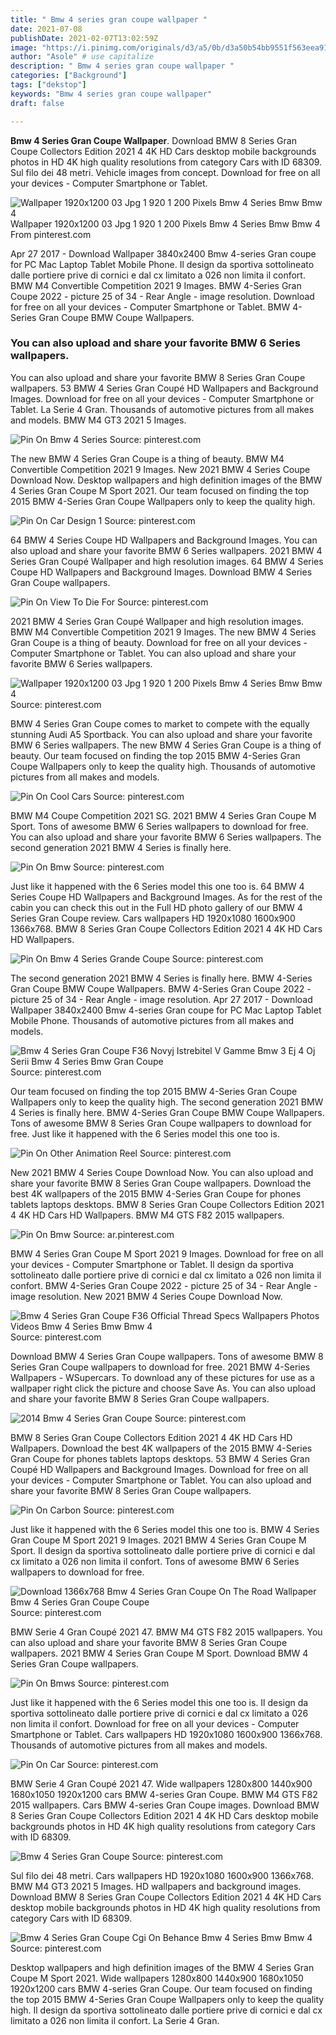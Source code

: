 ```yaml
---
title: " Bmw 4 series gran coupe wallpaper "
date: 2021-07-08
publishDate: 2021-02-07T13:02:59Z
image: "https://i.pinimg.com/originals/d3/a5/0b/d3a50b54bb9551f563eea915515fb964.jpg"
author: "Asole" # use capitalize
description: " Bmw 4 series gran coupe wallpaper "
categories: ["Background"]
tags: ["dekstop"]
keywords: "Bmw 4 series gran coupe wallpaper"
draft: false

---
```



**Bmw 4 Series Gran Coupe Wallpaper**. Download BMW 8 Series Gran Coupe Collectors Edition 2021 4 4K HD Cars desktop mobile backgrounds photos in HD 4K high quality resolutions from category Cars with ID 68309. Sul filo dei 48 metri. Vehicle images from concept. Download for free on all your devices - Computer Smartphone or Tablet.

![Wallpaper 1920x1200 03 Jpg 1 920 1 200 Pixels Bmw 4 Series Bmw Bmw 4](https://i.pinimg.com/originals/f0/2c/c1/f02cc10e9eab64b1fea7813b77273a8c.jpg "Wallpaper 1920x1200 03 Jpg 1 920 1 200 Pixels Bmw 4 Series Bmw Bmw 4")
Wallpaper 1920x1200 03 Jpg 1 920 1 200 Pixels Bmw 4 Series Bmw Bmw 4 From pinterest.com


Apr 27 2017 - Download Wallpaper 3840x2400 Bmw 4-series Gran coupe for PC Mac Laptop Tablet Mobile Phone. Il design da sportiva sottolineato dalle portiere prive di cornici e dal cx limitato a 026 non limita il confort. BMW M4 Convertible Competition 2021 9 Images. BMW 4-Series Gran Coupe 2022 - picture 25 of 34 - Rear Angle - image resolution. Download for free on all your devices - Computer Smartphone or Tablet. BMW 4-Series Gran Coupe BMW Coupe Wallpapers.

### You can also upload and share your favorite BMW 6 Series wallpapers.

You can also upload and share your favorite BMW 8 Series Gran Coupe wallpapers. 53 BMW 4 Series Gran Coupé HD Wallpapers and Background Images. Download for free on all your devices - Computer Smartphone or Tablet. La Serie 4 Gran. Thousands of automotive pictures from all makes and models. BMW M4 GT3 2021 5 Images.


![Pin On Bmw 4 Series](https://i.pinimg.com/originals/03/dc/74/03dc74d98279286e4eed885698852690.jpg "Pin On Bmw 4 Series")
Source: pinterest.com

The new BMW 4 Series Gran Coupe is a thing of beauty. BMW M4 Convertible Competition 2021 9 Images. New 2021 BMW 4 Series Coupe Download Now. Desktop wallpapers and high definition images of the BMW 4 Series Gran Coupe M Sport 2021. Our team focused on finding the top 2015 BMW 4-Series Gran Coupe Wallpapers only to keep the quality high.

![Pin On Car Design 1](https://i.pinimg.com/originals/63/2c/c8/632cc8ee4257f12392445cb3d0c4a6a0.jpg "Pin On Car Design 1")
Source: pinterest.com

64 BMW 4 Series Coupe HD Wallpapers and Background Images. You can also upload and share your favorite BMW 6 Series wallpapers. 2021 BMW 4 Series Gran Coupé Wallpaper and high resolution images. 64 BMW 4 Series Coupe HD Wallpapers and Background Images. Download BMW 4 Series Gran Coupe wallpapers.

![Pin On View To Die For](https://i.pinimg.com/originals/57/13/b8/5713b80d6286f8cdfb2bd56315800457.jpg "Pin On View To Die For")
Source: pinterest.com

2021 BMW 4 Series Gran Coupé Wallpaper and high resolution images. BMW M4 Convertible Competition 2021 9 Images. The new BMW 4 Series Gran Coupe is a thing of beauty. Download for free on all your devices - Computer Smartphone or Tablet. You can also upload and share your favorite BMW 6 Series wallpapers.

![Wallpaper 1920x1200 03 Jpg 1 920 1 200 Pixels Bmw 4 Series Bmw Bmw 4](https://i.pinimg.com/originals/f0/2c/c1/f02cc10e9eab64b1fea7813b77273a8c.jpg "Wallpaper 1920x1200 03 Jpg 1 920 1 200 Pixels Bmw 4 Series Bmw Bmw 4")
Source: pinterest.com

BMW 4 Series Gran Coupe comes to market to compete with the equally stunning Audi A5 Sportback. You can also upload and share your favorite BMW 6 Series wallpapers. The new BMW 4 Series Gran Coupe is a thing of beauty. Our team focused on finding the top 2015 BMW 4-Series Gran Coupe Wallpapers only to keep the quality high. Thousands of automotive pictures from all makes and models.

![Pin On Cool Cars](https://i.pinimg.com/originals/4d/e0/80/4de08051b2032d99ab1594f1230d5028.jpg "Pin On Cool Cars")
Source: pinterest.com

BMW M4 Coupe Competition 2021 SG. 2021 BMW 4 Series Gran Coupe M Sport. Tons of awesome BMW 6 Series wallpapers to download for free. You can also upload and share your favorite BMW 6 Series wallpapers. The second generation 2021 BMW 4 Series is finally here.

![Pin On Bmw](https://i.pinimg.com/originals/43/ba/6b/43ba6bb3842e226d71a64c4574cde621.jpg "Pin On Bmw")
Source: pinterest.com

Just like it happened with the 6 Series model this one too is. 64 BMW 4 Series Coupe HD Wallpapers and Background Images. As for the rest of the cabin you can check this out in the Full HD photo gallery of our BMW 4 Series Gran Coupe review. Cars wallpapers HD 1920x1080 1600x900 1366x768. BMW 8 Series Gran Coupe Collectors Edition 2021 4 4K HD Cars HD Wallpapers.

![Pin On Bmw 4 Series Grande Coupe](https://i.pinimg.com/originals/2c/37/ba/2c37bad73dcc5acdb3a00c6e30e15370.jpg "Pin On Bmw 4 Series Grande Coupe")
Source: pinterest.com

The second generation 2021 BMW 4 Series is finally here. BMW 4-Series Gran Coupe BMW Coupe Wallpapers. BMW 4-Series Gran Coupe 2022 - picture 25 of 34 - Rear Angle - image resolution. Apr 27 2017 - Download Wallpaper 3840x2400 Bmw 4-series Gran coupe for PC Mac Laptop Tablet Mobile Phone. Thousands of automotive pictures from all makes and models.

![Bmw 4 Series Gran Coupe F36 Novyj Istrebitel V Gamme Bmw 3 Ej 4 Oj Serii Bmw 4 Series Bmw Gran Coupe](https://i.pinimg.com/originals/f1/9a/7d/f19a7d6c7c4518ddc772c462ccb53d5b.jpg "Bmw 4 Series Gran Coupe F36 Novyj Istrebitel V Gamme Bmw 3 Ej 4 Oj Serii Bmw 4 Series Bmw Gran Coupe")
Source: pinterest.com

Our team focused on finding the top 2015 BMW 4-Series Gran Coupe Wallpapers only to keep the quality high. The second generation 2021 BMW 4 Series is finally here. BMW 4-Series Gran Coupe BMW Coupe Wallpapers. Tons of awesome BMW 8 Series Gran Coupe wallpapers to download for free. Just like it happened with the 6 Series model this one too is.

![Pin On Other Animation Reel](https://i.pinimg.com/originals/e9/fd/7d/e9fd7db804527a4364c0c1daaf4eefd3.jpg "Pin On Other Animation Reel")
Source: pinterest.com

New 2021 BMW 4 Series Coupe Download Now. You can also upload and share your favorite BMW 8 Series Gran Coupe wallpapers. Download the best 4K wallpapers of the 2015 BMW 4-Series Gran Coupe for phones tablets laptops desktops. BMW 8 Series Gran Coupe Collectors Edition 2021 4 4K HD Cars HD Wallpapers. BMW M4 GTS F82 2015 wallpapers.

![Pin On Bmw](https://i.pinimg.com/originals/75/6c/6e/756c6ea5ab0d5ff41e010f24379128cf.jpg "Pin On Bmw")
Source: ar.pinterest.com

BMW 4 Series Gran Coupe M Sport 2021 9 Images. Download for free on all your devices - Computer Smartphone or Tablet. Il design da sportiva sottolineato dalle portiere prive di cornici e dal cx limitato a 026 non limita il confort. BMW 4-Series Gran Coupe 2022 - picture 25 of 34 - Rear Angle - image resolution. New 2021 BMW 4 Series Coupe Download Now.

![Bmw 4 Series Gran Coupe F36 Official Thread Specs Wallpapers Photos Videos Bmw 4 Series Bmw Bmw 4](https://i.pinimg.com/originals/a3/ad/2f/a3ad2f9b7ad00e11e1f88bae2dd0896f.jpg "Bmw 4 Series Gran Coupe F36 Official Thread Specs Wallpapers Photos Videos Bmw 4 Series Bmw Bmw 4")
Source: pinterest.com

Download BMW 4 Series Gran Coupe wallpapers. Tons of awesome BMW 8 Series Gran Coupe wallpapers to download for free. 2021 BMW 4-Series Wallpapers - WSupercars. To download any of these pictures for use as a wallpaper right click the picture and choose Save As. You can also upload and share your favorite BMW 8 Series Gran Coupe wallpapers.

![2014 Bmw 4 Series Gran Coupe](https://i.pinimg.com/originals/65/c4/d0/65c4d057d33393341f33fc7c274edd11.jpg "2014 Bmw 4 Series Gran Coupe")
Source: pinterest.com

BMW 8 Series Gran Coupe Collectors Edition 2021 4 4K HD Cars HD Wallpapers. Download the best 4K wallpapers of the 2015 BMW 4-Series Gran Coupe for phones tablets laptops desktops. 53 BMW 4 Series Gran Coupé HD Wallpapers and Background Images. Download for free on all your devices - Computer Smartphone or Tablet. You can also upload and share your favorite BMW 8 Series Gran Coupe wallpapers.

![Pin On Carbon](https://i.pinimg.com/originals/d5/47/df/d547df1d04b018683e4b0d3938d87d1f.jpg "Pin On Carbon")
Source: pinterest.com

Just like it happened with the 6 Series model this one too is. BMW 4 Series Gran Coupe M Sport 2021 9 Images. 2021 BMW 4 Series Gran Coupe M Sport. Il design da sportiva sottolineato dalle portiere prive di cornici e dal cx limitato a 026 non limita il confort. Tons of awesome BMW 6 Series wallpapers to download for free.

![Download 1366x768 Bmw 4 Series Gran Coupe On The Road Wallpaper Bmw 4 Series Gran Coupe Coupe](https://i.pinimg.com/originals/6a/61/80/6a618071faa91056d0b8ebf71771581a.jpg "Download 1366x768 Bmw 4 Series Gran Coupe On The Road Wallpaper Bmw 4 Series Gran Coupe Coupe")
Source: pinterest.com

BMW Serie 4 Gran Coupé 2021 47. BMW M4 GTS F82 2015 wallpapers. You can also upload and share your favorite BMW 8 Series Gran Coupe wallpapers. 2021 BMW 4 Series Gran Coupe M Sport. Download BMW 4 Series Gran Coupe wallpapers.

![Pin On Bmws](https://i.pinimg.com/originals/40/dc/89/40dc89475389f72eab94dc1d4a4d8b51.jpg "Pin On Bmws")
Source: pinterest.com

Just like it happened with the 6 Series model this one too is. Il design da sportiva sottolineato dalle portiere prive di cornici e dal cx limitato a 026 non limita il confort. Download for free on all your devices - Computer Smartphone or Tablet. Cars wallpapers HD 1920x1080 1600x900 1366x768. Thousands of automotive pictures from all makes and models.

![Pin On Car](https://i.pinimg.com/originals/17/a1/8b/17a18b1552560abbcfc5d156e81b2580.jpg "Pin On Car")
Source: pinterest.com

BMW Serie 4 Gran Coupé 2021 47. Wide wallpapers 1280x800 1440x900 1680x1050 1920x1200 cars BMW 4-series Gran Coupe. BMW M4 GTS F82 2015 wallpapers. Cars BMW 4-series Gran Coupe images. Download BMW 8 Series Gran Coupe Collectors Edition 2021 4 4K HD Cars desktop mobile backgrounds photos in HD 4K high quality resolutions from category Cars with ID 68309.

![Bmw 4 Series Gran Coupe](https://i.pinimg.com/originals/b4/f4/07/b4f4073ae00fb9248fe30236e04b956e.jpg "Bmw 4 Series Gran Coupe")
Source: pinterest.com

Sul filo dei 48 metri. Cars wallpapers HD 1920x1080 1600x900 1366x768. BMW M4 GT3 2021 5 Images. HD wallpapers and background images. Download BMW 8 Series Gran Coupe Collectors Edition 2021 4 4K HD Cars desktop mobile backgrounds photos in HD 4K high quality resolutions from category Cars with ID 68309.

![Bmw 4 Series Gran Coupe Cgi On Behance Bmw 4 Series Bmw Bmw 4](https://i.pinimg.com/originals/d3/a5/0b/d3a50b54bb9551f563eea915515fb964.jpg "Bmw 4 Series Gran Coupe Cgi On Behance Bmw 4 Series Bmw Bmw 4")
Source: pinterest.com

Desktop wallpapers and high definition images of the BMW 4 Series Gran Coupe M Sport 2021. Wide wallpapers 1280x800 1440x900 1680x1050 1920x1200 cars BMW 4-series Gran Coupe. Our team focused on finding the top 2015 BMW 4-Series Gran Coupe Wallpapers only to keep the quality high. Il design da sportiva sottolineato dalle portiere prive di cornici e dal cx limitato a 026 non limita il confort. La Serie 4 Gran.

